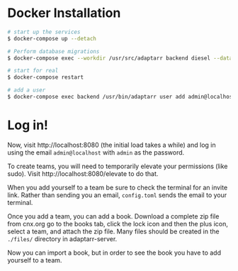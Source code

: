 # Docker Installation

```sh
# start up the services
$ docker-compose up --detach

# Perform database migrations
$ docker-compose exec --workdir /usr/src/adaptarr backend diesel --database-url "postgres://postgres:docker@db/postgres" --config-file /usr/src/adaptarr/diesel.toml migration --migration-dir /usr/src/adaptarr/migrations run

# start for real
$ docker-compose restart

# add a user
$ docker-compose exec backend /usr/bin/adaptarr user add admin@localhost --administrator --name admin --password admin
```


# Log in!

Now, visit http://localhost:8080 (the initial load takes a while) and log in using the email `admin@localhost` with `admin` as the password. 

To create teams, you will need to temporarily elevate your permissions (like sudo). Visit http://localhost:8080/elevate to do that.

When you add yourself to a team be sure to check the terminal for an invite link. Rather than sending you an email, `config.toml` sends the email to your terminal.

Once you add a team, you can add a book. Download a complete zip file from cnx.org go to the books tab, click the lock icon and then the plus icon, select a team, and attach the zip file. Many files should be created in the `./files/` directory in adaptarr-server.






Now you can import a book, but in order to see the book you have to add yourself to a team.
